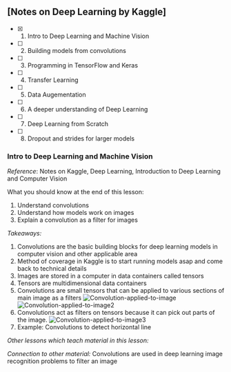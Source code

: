 ## [Notes on Deep Learning by Kaggle]

- [x] 1. Intro to Deep Learning and Machine Vision 
- [ ] 2. Building models from convolutions
- [ ] 3. Programming in TensorFlow and Keras
- [ ] 4. Transfer Learning 
- [ ] 5. Data Augementation
- [ ] 6. A deeper understanding of Deep Learning
- [ ] 7. Deep Learning from Scratch 
- [ ] 8. Dropout and strides for larger models

### Intro to Deep Learning and Machine Vision

*Reference*: Notes on Kaggle, Deep Learning, Introduction to Deep Learning and Computer Vision   

What you should know at the end of this lesson:
1. Understand convolutions
2. Understand how models work on images 
3. Explain a convolution as a filter for images 

*Takeaways:* 

1. Convolutions are the basic building blocks for deep learning models in computer vision and other applicable area 
2. Method of coverage in Kaggle is to start running models asap and come back to technical details
3. Images are stored in a computer in data containers called tensors
4. Tensors are multidimensional data containers
5. Convolutions are small tensors that can be applied to various sections of main image as a filters
![Convolution-applied-to-image](https://ikhlestov.github.io/images/ML_notes/convolutions/01_simple_convolution.jpg)
![Convolution-applied-to-image2](https://www.pyimagesearch.com/wp-content/uploads/2014/06/cnn_architecture.jpg)
7. Convolutions act as filters on tensors because it can pick out parts of the image. 
![Convolution-applied-to-image3](https://i.stack.imgur.com/YDusp.png)
8. Example: Convolutions to detect horizontal line 

*Other lessons which teach material in this lesson:* 

*Connection to other material:* Convolutions are used in deep learning image recognition problems to filter an image
